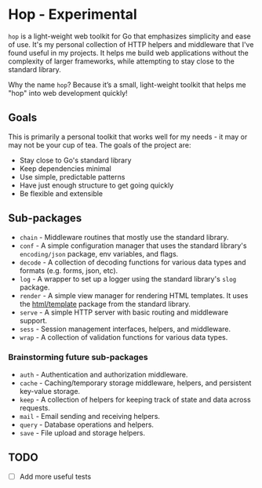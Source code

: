 # Hop - Experimental

`hop` is a light-weight web toolkit for Go that emphasizes simplicity and ease of use. It's my personal
collection of HTTP helpers and middleware that I've found useful in my projects. It helps me build web applications
without the complexity of larger frameworks, while attempting to stay close to the standard library.

Why the name `hop`? Because it’s a small, light-weight toolkit that helps me "hop" into web development quickly!

## Goals

This is primarily a personal toolkit that works well for my needs - it may or may not be your cup of tea. The goals
of the project are:

- Stay close to Go's standard library
- Keep dependencies minimal
- Use simple, predictable patterns
- Have just enough structure to get going quickly
- Be flexible and extensible

## Sub-packages

- `chain` - Middleware routines that mostly use the standard library.
- `conf` - A simple configuration manager that uses the standard library's `encoding/json` package, env variables, and flags.
- `decode` - A collection of decoding functions for various data types and formats (e.g. forms, json, etc).
- `log` - A wrapper to set up a logger using the standard library's `slog` package.
- `render` - A simple view manager for rendering HTML templates. It uses the [html/template](https://pkg.go.dev/html/template) package from the standard library.
- `serve` - A simple HTTP server with basic routing and middleware support.
- `sess` - Session management interfaces, helpers, and middleware.
- `wrap` - A collection of validation functions for various data types.


### Brainstorming future sub-packages

- `auth` - Authentication and authorization middleware.
- `cache` - Caching/temporary storage middleware, helpers, and persistent key-value storage.
- `keep` - A collection of helpers for keeping track of state and data across requests.
- `mail` - Email sending and receiving helpers.
- `query` - Database operations and helpers.
- `save` - File upload and storage helpers.

## TODO

- [ ] Add more useful tests
